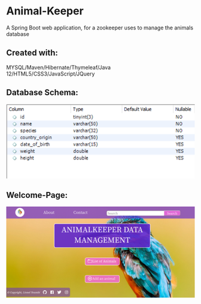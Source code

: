 # Animal-Keeper
A Spring Boot web application, for a zookeeper uses to manage the animals database

## Created with:
MYSQL/Maven/Hibernate/Thymeleaf/Java 12/HTML5/CSS3/JavaScript/JQuery

## Database Schema:
![Model](https://github.com/Nkyoli/Animal-Keeper/blob/master/img/model.PNG)

## Welcome-Page:
![Welcome Page](https://github.com/Nkyoli/Animal-Keeper/blob/master/img/index.PNG)

